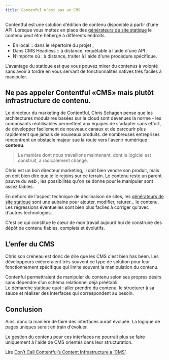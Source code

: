 ```yaml
---
title: Contenful n'est pas un CMS
---
```


Contentful est une solution d'édition de contenu disponible à partir d'une API. Lorsque vous mettez en place des [générateurs de site statique](/generateur-site-statique/) le contenu peut être hébergé à différents endroits.

 * En local :: dans le répertoire du projet ;
 * Dans CMS Headless :: à distance, requêtable à l'aide d'une API ;
 * N’importe où : à distance, traiter à l'aide d'une procédure spécifique.

L'avantage du statique est que vous pouvez mixer du contenus à volonté sans avoir à tordre en vous servant de fonctionnalités natives très faciles à manipuler.

## Ne pas appeler Contentful «CMS» mais plutôt infrastructure de contenu.

Le directeur du marketing de Contentful, Chris Schagen pense que les architectures modulaires basées sur le cloud sont devenues la norme - les composants réutilisables permettent aux équipes de s'adapter sans effort, de développer facilement de nouveaux canaux et de parcourir plus rapidement que jamais de nouveaux produits. de nombreuses entreprises rencontrent un obstacle majeur sue la route vers l'avenir numérique : **contenu**.

> La manière dont nous travaillons maintenant, dont le logiciel est construit, a radicalement changé.

Chris est un bon directeur marketing, il doit bien vendre son produit, mais on doit bien dire que je le rejoins sur ce terrain. Le contenu reste un parent pauvre du web ; les possibilités qu'on se donne pour le manipuler sont assez faibles.

En dehors de l'aspect technique de déclinaison de sites, les [générateurs de site statique](/generateur-site-statique/) sont une aubaine pour ajouter, modifier, raturer… le contenu. Les régressions éventuelles sont bien plus faciles à corriger qu'avec d'autres technologies.

C'est ce qui constitue le cœur de mon travail aujourd'hui de construire des dépôt de contenu fiables, complets et évolutifs.

## L’enfer du CMS

Chris son créneau est donc de dire que les CMS c'est bien has been. Les développeurs exècreraient très souvent ce type de solution pour leur fonctionnement spécifique qui limite souvent la manipulation du contenu.

Contenful permettraient de manipuler du contenu selon ses propres désirs sans dépendre d’un schéma relationnel déjà préétabli.  
Le démarche statique quoi : aller prendre du contenu, le structurer à sa sauce et réaliser des interfaces qui correspondent au besoin.

## Conclusion

Ainsi donc la manière de faire des interfaces aurait évoluée. La logique de pages uniques serait en train d'évoluer.

Le gestion du contenu pour ces interfaces ne pourrait plus se faire uniquement à l'aide de CMS orientés dans leur structuration.


Lire [Don’t Call Contentful’s Content Infrastructure a ‘CMS’](https://thenewstack.io/dont-call-contentfuls-content-infrastructure-cms/).